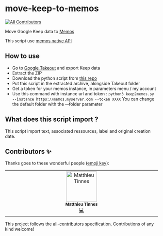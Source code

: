 # move-keep-to-memos
<!-- ALL-CONTRIBUTORS-BADGE:START - Do not remove or modify this section -->
[![All Contributors](https://img.shields.io/badge/all_contributors-1-orange.svg?style=flat-square)](#contributors-)
<!-- ALL-CONTRIBUTORS-BADGE:END -->
Move Google Keep data to [Memos](https://github.com/usememos/memos)

This script use [memos native API](https://memos.apidocumentation.com/reference)


## How to use
- Go to [Google Takeout](https://takeout.google.com/) and export Keep data
- Extract the ZIP
- Download the python script from [this repo](https://raw.githubusercontent.com/MatthieuTinnes/move-keep-to-memos/refs/heads/main/keep2memos.py)
- Put this script in the extracted archive, alongside Takeout folder
- Get a token for your memos instance, in parameters menu / my account
- Use this command with instance url and token : `python3 keep2memos.py --instance https://memos.myserver.com --token XXXX`
You can change the default folder with the --folder parameter


## What does this script import ? 

This script import text, associated ressources, label and original creation date.

## Contributors ✨

Thanks goes to these wonderful people ([emoji key](https://allcontributors.org/docs/en/emoji-key)):

<!-- ALL-CONTRIBUTORS-LIST:START - Do not remove or modify this section -->
<!-- prettier-ignore-start -->
<!-- markdownlint-disable -->
<table>
  <tbody>
    <tr>
      <td align="center" valign="top" width="14.28%"><a href="https://github.com/MatthieuTinnes"><img src="https://avatars.githubusercontent.com/u/18295583?v=4?s=100" width="100px;" alt="Matthieu Tinnes"/><br /><sub><b>Matthieu Tinnes</b></sub></a><br /><a href="https://github.com/MatthieuTinnes/move-keep-to-memos/commits?author=MatthieuTinnes" title="Code">💻</a></td>
    </tr>
  </tbody>
</table>

<!-- markdownlint-restore -->
<!-- prettier-ignore-end -->

<!-- ALL-CONTRIBUTORS-LIST:END -->

This project follows the [all-contributors](https://github.com/all-contributors/all-contributors) specification. Contributions of any kind welcome!